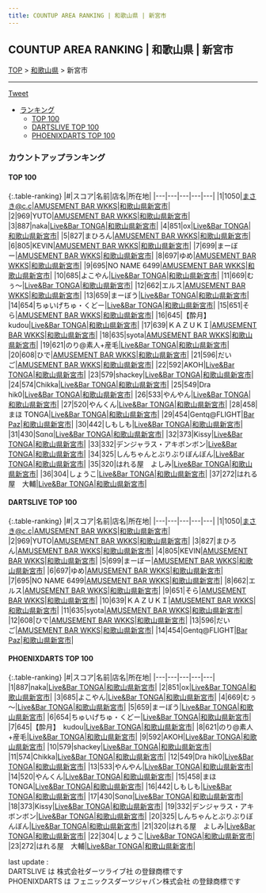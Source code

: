 ```yaml
---
title: COUNTUP AREA RANKING | 和歌山県 | 新宮市
---
```

## COUNTUP AREA RANKING | 和歌山県 | 新宮市

[TOP](/darts/rank/) > [和歌山県](/darts/rank/和歌山県/) > 新宮市

___

<a href="https://twitter.com/share?ref_src=twsrc%5Etfw" data-text="COUNTUP AREA RANKING | 和歌山県新宮市" class="twitter-share-button" data-hashtags="DARTSLIVE,PHOENIXDARTS,darts,ダーツ" data-show-count="false">Tweet</a>

* [ランキング](#カウントアップランキング)
    * [TOP 100](#top-100)
    * [DARTSLIVE TOP 100](#dartslive-top-100)
    * [PHOENIXDARTS TOP 100](#phoenixdarts-top-100)

### カウントアップランキング

#### TOP 100



{:.table-ranking}
|#|スコア|名前|店名|所在地|
|---|---|---|---|---|
|1|1050|<span class="rank-name-dl">まさき@c.c</span>|<a href="https://search.dartslive.com/jp/shop/7fbec8c8ac5ab04a0d9b047a20a7ba1e">AMUSEMENT BAR WKKS</a>|<a href="/darts/rank/和歌山県/新宮市">和歌山県新宮市</a>|
|2|969|<span class="rank-name-dl">YUTO</span>|<a href="https://search.dartslive.com/jp/shop/7fbec8c8ac5ab04a0d9b047a20a7ba1e">AMUSEMENT BAR WKKS</a>|<a href="/darts/rank/和歌山県/新宮市">和歌山県新宮市</a>|
|3|887|<span class="rank-name-pd">naka</span>|<a href="https://vs.phoenixdarts.com/jp/shop/shopDetailInfo/s_78048?s_seq=78048">Live&Bar TONGA</a>|<a href="/darts/rank/和歌山県/新宮市">和歌山県新宮市</a>|
|4|851|<span class="rank-name-pd">ox</span>|<a href="https://vs.phoenixdarts.com/jp/shop/shopDetailInfo/s_78048?s_seq=78048">Live&Bar TONGA</a>|<a href="/darts/rank/和歌山県/新宮市">和歌山県新宮市</a>|
|5|827|<span class="rank-name-dl">まひろん</span>|<a href="https://search.dartslive.com/jp/shop/7fbec8c8ac5ab04a0d9b047a20a7ba1e">AMUSEMENT BAR WKKS</a>|<a href="/darts/rank/和歌山県/新宮市">和歌山県新宮市</a>|
|6|805|<span class="rank-name-dl">KEVIN</span>|<a href="https://search.dartslive.com/jp/shop/7fbec8c8ac5ab04a0d9b047a20a7ba1e">AMUSEMENT BAR WKKS</a>|<a href="/darts/rank/和歌山県/新宮市">和歌山県新宮市</a>|
|7|699|<span class="rank-name-dl">まーぼー</span>|<a href="https://search.dartslive.com/jp/shop/7fbec8c8ac5ab04a0d9b047a20a7ba1e">AMUSEMENT BAR WKKS</a>|<a href="/darts/rank/和歌山県/新宮市">和歌山県新宮市</a>|
|8|697|<span class="rank-name-dl">ゆめ</span>|<a href="https://search.dartslive.com/jp/shop/7fbec8c8ac5ab04a0d9b047a20a7ba1e">AMUSEMENT BAR WKKS</a>|<a href="/darts/rank/和歌山県/新宮市">和歌山県新宮市</a>|
|9|695|<span class="rank-name-dl">NO NAME 6499</span>|<a href="https://search.dartslive.com/jp/shop/7fbec8c8ac5ab04a0d9b047a20a7ba1e">AMUSEMENT BAR WKKS</a>|<a href="/darts/rank/和歌山県/新宮市">和歌山県新宮市</a>|
|10|685|<span class="rank-name-pd">よこやん</span>|<a href="https://vs.phoenixdarts.com/jp/shop/shopDetailInfo/s_78048?s_seq=78048">Live&Bar TONGA</a>|<a href="/darts/rank/和歌山県/新宮市">和歌山県新宮市</a>|
|11|669|<span class="rank-name-pd">むぅ～</span>|<a href="https://vs.phoenixdarts.com/jp/shop/shopDetailInfo/s_78048?s_seq=78048">Live&Bar TONGA</a>|<a href="/darts/rank/和歌山県/新宮市">和歌山県新宮市</a>|
|12|662|<span class="rank-name-dl">エルス</span>|<a href="https://search.dartslive.com/jp/shop/7fbec8c8ac5ab04a0d9b047a20a7ba1e">AMUSEMENT BAR WKKS</a>|<a href="/darts/rank/和歌山県/新宮市">和歌山県新宮市</a>|
|13|659|<span class="rank-name-pd">まーぼう</span>|<a href="https://vs.phoenixdarts.com/jp/shop/shopDetailInfo/s_78048?s_seq=78048">Live&Bar TONGA</a>|<a href="/darts/rank/和歌山県/新宮市">和歌山県新宮市</a>|
|14|654|<span class="rank-name-pd">ちゅいげちゅ・くどー</span>|<a href="https://vs.phoenixdarts.com/jp/shop/shopDetailInfo/s_78048?s_seq=78048">Live&Bar TONGA</a>|<a href="/darts/rank/和歌山県/新宮市">和歌山県新宮市</a>|
|15|651|<span class="rank-name-dl">そら</span>|<a href="https://search.dartslive.com/jp/shop/7fbec8c8ac5ab04a0d9b047a20a7ba1e">AMUSEMENT BAR WKKS</a>|<a href="/darts/rank/和歌山県/新宮市">和歌山県新宮市</a>|
|16|645|<span class="rank-name-pd">【酔月】　kudou</span>|<a href="https://vs.phoenixdarts.com/jp/shop/shopDetailInfo/s_78048?s_seq=78048">Live&Bar TONGA</a>|<a href="/darts/rank/和歌山県/新宮市">和歌山県新宮市</a>|
|17|639|<span class="rank-name-dl">ＫＡＺＵＫＩ</span>|<a href="https://search.dartslive.com/jp/shop/7fbec8c8ac5ab04a0d9b047a20a7ba1e">AMUSEMENT BAR WKKS</a>|<a href="/darts/rank/和歌山県/新宮市">和歌山県新宮市</a>|
|18|635|<span class="rank-name-dl">syota</span>|<a href="https://search.dartslive.com/jp/shop/7fbec8c8ac5ab04a0d9b047a20a7ba1e">AMUSEMENT BAR WKKS</a>|<a href="/darts/rank/和歌山県/新宮市">和歌山県新宮市</a>|
|19|621|<span class="rank-name-pd">のり@素人+産毛</span>|<a href="https://vs.phoenixdarts.com/jp/shop/shopDetailInfo/s_78048?s_seq=78048">Live&Bar TONGA</a>|<a href="/darts/rank/和歌山県/新宮市">和歌山県新宮市</a>|
|20|608|<span class="rank-name-dl">ひで</span>|<a href="https://search.dartslive.com/jp/shop/7fbec8c8ac5ab04a0d9b047a20a7ba1e">AMUSEMENT BAR WKKS</a>|<a href="/darts/rank/和歌山県/新宮市">和歌山県新宮市</a>|
|21|596|<span class="rank-name-dl">だいご</span>|<a href="https://search.dartslive.com/jp/shop/7fbec8c8ac5ab04a0d9b047a20a7ba1e">AMUSEMENT BAR WKKS</a>|<a href="/darts/rank/和歌山県/新宮市">和歌山県新宮市</a>|
|22|592|<span class="rank-name-pd">AKOH</span>|<a href="https://vs.phoenixdarts.com/jp/shop/shopDetailInfo/s_78048?s_seq=78048">Live&Bar TONGA</a>|<a href="/darts/rank/和歌山県/新宮市">和歌山県新宮市</a>|
|23|579|<span class="rank-name-pd">shackey</span>|<a href="https://vs.phoenixdarts.com/jp/shop/shopDetailInfo/s_78048?s_seq=78048">Live&Bar TONGA</a>|<a href="/darts/rank/和歌山県/新宮市">和歌山県新宮市</a>|
|24|574|<span class="rank-name-pd">Chikka</span>|<a href="https://vs.phoenixdarts.com/jp/shop/shopDetailInfo/s_78048?s_seq=78048">Live&Bar TONGA</a>|<a href="/darts/rank/和歌山県/新宮市">和歌山県新宮市</a>|
|25|549|<span class="rank-name-pd">Dra hik0</span>|<a href="https://vs.phoenixdarts.com/jp/shop/shopDetailInfo/s_78048?s_seq=78048">Live&Bar TONGA</a>|<a href="/darts/rank/和歌山県/新宮市">和歌山県新宮市</a>|
|26|533|<span class="rank-name-pd">やんやん</span>|<a href="https://vs.phoenixdarts.com/jp/shop/shopDetailInfo/s_78048?s_seq=78048">Live&Bar TONGA</a>|<a href="/darts/rank/和歌山県/新宮市">和歌山県新宮市</a>|
|27|520|<span class="rank-name-pd">やんくん</span>|<a href="https://vs.phoenixdarts.com/jp/shop/shopDetailInfo/s_78048?s_seq=78048">Live&Bar TONGA</a>|<a href="/darts/rank/和歌山県/新宮市">和歌山県新宮市</a>|
|28|458|<span class="rank-name-pd">まほ TONGA</span>|<a href="https://vs.phoenixdarts.com/jp/shop/shopDetailInfo/s_78048?s_seq=78048">Live&Bar TONGA</a>|<a href="/darts/rank/和歌山県/新宮市">和歌山県新宮市</a>|
|29|454|<span class="rank-name-dl">Gentq@FLIGHT</span>|<a href="https://search.dartslive.com/jp/shop/31817f0d2319720a0d9b047a20a7ba1e">Bar Paz</a>|<a href="/darts/rank/和歌山県/新宮市">和歌山県新宮市</a>|
|30|442|<span class="rank-name-pd">しもしも</span>|<a href="https://vs.phoenixdarts.com/jp/shop/shopDetailInfo/s_78048?s_seq=78048">Live&Bar TONGA</a>|<a href="/darts/rank/和歌山県/新宮市">和歌山県新宮市</a>|
|31|430|<span class="rank-name-pd">S‪α‬n‪α‬</span>|<a href="https://vs.phoenixdarts.com/jp/shop/shopDetailInfo/s_78048?s_seq=78048">Live&Bar TONGA</a>|<a href="/darts/rank/和歌山県/新宮市">和歌山県新宮市</a>|
|32|373|<span class="rank-name-pd">Kissy</span>|<a href="https://vs.phoenixdarts.com/jp/shop/shopDetailInfo/s_78048?s_seq=78048">Live&Bar TONGA</a>|<a href="/darts/rank/和歌山県/新宮市">和歌山県新宮市</a>|
|33|332|<span class="rank-name-pd">デンジャラス・アキボンボン</span>|<a href="https://vs.phoenixdarts.com/jp/shop/shopDetailInfo/s_78048?s_seq=78048">Live&Bar TONGA</a>|<a href="/darts/rank/和歌山県/新宮市">和歌山県新宮市</a>|
|34|325|<span class="rank-name-pd">しんちゃんとぶりぶりぼんぼん</span>|<a href="https://vs.phoenixdarts.com/jp/shop/shopDetailInfo/s_78048?s_seq=78048">Live&Bar TONGA</a>|<a href="/darts/rank/和歌山県/新宮市">和歌山県新宮市</a>|
|35|320|<span class="rank-name-pd">はれる屋　よしみ</span>|<a href="https://vs.phoenixdarts.com/jp/shop/shopDetailInfo/s_78048?s_seq=78048">Live&Bar TONGA</a>|<a href="/darts/rank/和歌山県/新宮市">和歌山県新宮市</a>|
|36|304|<span class="rank-name-pd">しょうこ</span>|<a href="https://vs.phoenixdarts.com/jp/shop/shopDetailInfo/s_78048?s_seq=78048">Live&Bar TONGA</a>|<a href="/darts/rank/和歌山県/新宮市">和歌山県新宮市</a>|
|37|272|<span class="rank-name-pd">はれる屋　大輔</span>|<a href="https://vs.phoenixdarts.com/jp/shop/shopDetailInfo/s_78048?s_seq=78048">Live&Bar TONGA</a>|<a href="/darts/rank/和歌山県/新宮市">和歌山県新宮市</a>|


#### DARTSLIVE TOP 100



{:.table-ranking}
|#|スコア|名前|店名|所在地|
|---|---|---|---|---|
|1|1050|<span class="rank-name-dl">まさき@c.c</span>|<a href="https://search.dartslive.com/jp/shop/7fbec8c8ac5ab04a0d9b047a20a7ba1e">AMUSEMENT BAR WKKS</a>|<a href="/darts/rank/和歌山県/新宮市">和歌山県新宮市</a>|
|2|969|<span class="rank-name-dl">YUTO</span>|<a href="https://search.dartslive.com/jp/shop/7fbec8c8ac5ab04a0d9b047a20a7ba1e">AMUSEMENT BAR WKKS</a>|<a href="/darts/rank/和歌山県/新宮市">和歌山県新宮市</a>|
|3|827|<span class="rank-name-dl">まひろん</span>|<a href="https://search.dartslive.com/jp/shop/7fbec8c8ac5ab04a0d9b047a20a7ba1e">AMUSEMENT BAR WKKS</a>|<a href="/darts/rank/和歌山県/新宮市">和歌山県新宮市</a>|
|4|805|<span class="rank-name-dl">KEVIN</span>|<a href="https://search.dartslive.com/jp/shop/7fbec8c8ac5ab04a0d9b047a20a7ba1e">AMUSEMENT BAR WKKS</a>|<a href="/darts/rank/和歌山県/新宮市">和歌山県新宮市</a>|
|5|699|<span class="rank-name-dl">まーぼー</span>|<a href="https://search.dartslive.com/jp/shop/7fbec8c8ac5ab04a0d9b047a20a7ba1e">AMUSEMENT BAR WKKS</a>|<a href="/darts/rank/和歌山県/新宮市">和歌山県新宮市</a>|
|6|697|<span class="rank-name-dl">ゆめ</span>|<a href="https://search.dartslive.com/jp/shop/7fbec8c8ac5ab04a0d9b047a20a7ba1e">AMUSEMENT BAR WKKS</a>|<a href="/darts/rank/和歌山県/新宮市">和歌山県新宮市</a>|
|7|695|<span class="rank-name-dl">NO NAME 6499</span>|<a href="https://search.dartslive.com/jp/shop/7fbec8c8ac5ab04a0d9b047a20a7ba1e">AMUSEMENT BAR WKKS</a>|<a href="/darts/rank/和歌山県/新宮市">和歌山県新宮市</a>|
|8|662|<span class="rank-name-dl">エルス</span>|<a href="https://search.dartslive.com/jp/shop/7fbec8c8ac5ab04a0d9b047a20a7ba1e">AMUSEMENT BAR WKKS</a>|<a href="/darts/rank/和歌山県/新宮市">和歌山県新宮市</a>|
|9|651|<span class="rank-name-dl">そら</span>|<a href="https://search.dartslive.com/jp/shop/7fbec8c8ac5ab04a0d9b047a20a7ba1e">AMUSEMENT BAR WKKS</a>|<a href="/darts/rank/和歌山県/新宮市">和歌山県新宮市</a>|
|10|639|<span class="rank-name-dl">ＫＡＺＵＫＩ</span>|<a href="https://search.dartslive.com/jp/shop/7fbec8c8ac5ab04a0d9b047a20a7ba1e">AMUSEMENT BAR WKKS</a>|<a href="/darts/rank/和歌山県/新宮市">和歌山県新宮市</a>|
|11|635|<span class="rank-name-dl">syota</span>|<a href="https://search.dartslive.com/jp/shop/7fbec8c8ac5ab04a0d9b047a20a7ba1e">AMUSEMENT BAR WKKS</a>|<a href="/darts/rank/和歌山県/新宮市">和歌山県新宮市</a>|
|12|608|<span class="rank-name-dl">ひで</span>|<a href="https://search.dartslive.com/jp/shop/7fbec8c8ac5ab04a0d9b047a20a7ba1e">AMUSEMENT BAR WKKS</a>|<a href="/darts/rank/和歌山県/新宮市">和歌山県新宮市</a>|
|13|596|<span class="rank-name-dl">だいご</span>|<a href="https://search.dartslive.com/jp/shop/7fbec8c8ac5ab04a0d9b047a20a7ba1e">AMUSEMENT BAR WKKS</a>|<a href="/darts/rank/和歌山県/新宮市">和歌山県新宮市</a>|
|14|454|<span class="rank-name-dl">Gentq@FLIGHT</span>|<a href="https://search.dartslive.com/jp/shop/31817f0d2319720a0d9b047a20a7ba1e">Bar Paz</a>|<a href="/darts/rank/和歌山県/新宮市">和歌山県新宮市</a>|


#### PHOENIXDARTS TOP 100



{:.table-ranking}
|#|スコア|名前|店名|所在地|
|---|---|---|---|---|
|1|887|<span class="rank-name-pd">naka</span>|<a href="https://vs.phoenixdarts.com/jp/shop/shopDetailInfo/s_78048?s_seq=78048">Live&Bar TONGA</a>|<a href="/darts/rank/和歌山県/新宮市">和歌山県新宮市</a>|
|2|851|<span class="rank-name-pd">ox</span>|<a href="https://vs.phoenixdarts.com/jp/shop/shopDetailInfo/s_78048?s_seq=78048">Live&Bar TONGA</a>|<a href="/darts/rank/和歌山県/新宮市">和歌山県新宮市</a>|
|3|685|<span class="rank-name-pd">よこやん</span>|<a href="https://vs.phoenixdarts.com/jp/shop/shopDetailInfo/s_78048?s_seq=78048">Live&Bar TONGA</a>|<a href="/darts/rank/和歌山県/新宮市">和歌山県新宮市</a>|
|4|669|<span class="rank-name-pd">むぅ～</span>|<a href="https://vs.phoenixdarts.com/jp/shop/shopDetailInfo/s_78048?s_seq=78048">Live&Bar TONGA</a>|<a href="/darts/rank/和歌山県/新宮市">和歌山県新宮市</a>|
|5|659|<span class="rank-name-pd">まーぼう</span>|<a href="https://vs.phoenixdarts.com/jp/shop/shopDetailInfo/s_78048?s_seq=78048">Live&Bar TONGA</a>|<a href="/darts/rank/和歌山県/新宮市">和歌山県新宮市</a>|
|6|654|<span class="rank-name-pd">ちゅいげちゅ・くどー</span>|<a href="https://vs.phoenixdarts.com/jp/shop/shopDetailInfo/s_78048?s_seq=78048">Live&Bar TONGA</a>|<a href="/darts/rank/和歌山県/新宮市">和歌山県新宮市</a>|
|7|645|<span class="rank-name-pd">【酔月】　kudou</span>|<a href="https://vs.phoenixdarts.com/jp/shop/shopDetailInfo/s_78048?s_seq=78048">Live&Bar TONGA</a>|<a href="/darts/rank/和歌山県/新宮市">和歌山県新宮市</a>|
|8|621|<span class="rank-name-pd">のり@素人+産毛</span>|<a href="https://vs.phoenixdarts.com/jp/shop/shopDetailInfo/s_78048?s_seq=78048">Live&Bar TONGA</a>|<a href="/darts/rank/和歌山県/新宮市">和歌山県新宮市</a>|
|9|592|<span class="rank-name-pd">AKOH</span>|<a href="https://vs.phoenixdarts.com/jp/shop/shopDetailInfo/s_78048?s_seq=78048">Live&Bar TONGA</a>|<a href="/darts/rank/和歌山県/新宮市">和歌山県新宮市</a>|
|10|579|<span class="rank-name-pd">shackey</span>|<a href="https://vs.phoenixdarts.com/jp/shop/shopDetailInfo/s_78048?s_seq=78048">Live&Bar TONGA</a>|<a href="/darts/rank/和歌山県/新宮市">和歌山県新宮市</a>|
|11|574|<span class="rank-name-pd">Chikka</span>|<a href="https://vs.phoenixdarts.com/jp/shop/shopDetailInfo/s_78048?s_seq=78048">Live&Bar TONGA</a>|<a href="/darts/rank/和歌山県/新宮市">和歌山県新宮市</a>|
|12|549|<span class="rank-name-pd">Dra hik0</span>|<a href="https://vs.phoenixdarts.com/jp/shop/shopDetailInfo/s_78048?s_seq=78048">Live&Bar TONGA</a>|<a href="/darts/rank/和歌山県/新宮市">和歌山県新宮市</a>|
|13|533|<span class="rank-name-pd">やんやん</span>|<a href="https://vs.phoenixdarts.com/jp/shop/shopDetailInfo/s_78048?s_seq=78048">Live&Bar TONGA</a>|<a href="/darts/rank/和歌山県/新宮市">和歌山県新宮市</a>|
|14|520|<span class="rank-name-pd">やんくん</span>|<a href="https://vs.phoenixdarts.com/jp/shop/shopDetailInfo/s_78048?s_seq=78048">Live&Bar TONGA</a>|<a href="/darts/rank/和歌山県/新宮市">和歌山県新宮市</a>|
|15|458|<span class="rank-name-pd">まほ TONGA</span>|<a href="https://vs.phoenixdarts.com/jp/shop/shopDetailInfo/s_78048?s_seq=78048">Live&Bar TONGA</a>|<a href="/darts/rank/和歌山県/新宮市">和歌山県新宮市</a>|
|16|442|<span class="rank-name-pd">しもしも</span>|<a href="https://vs.phoenixdarts.com/jp/shop/shopDetailInfo/s_78048?s_seq=78048">Live&Bar TONGA</a>|<a href="/darts/rank/和歌山県/新宮市">和歌山県新宮市</a>|
|17|430|<span class="rank-name-pd">S‪α‬n‪α‬</span>|<a href="https://vs.phoenixdarts.com/jp/shop/shopDetailInfo/s_78048?s_seq=78048">Live&Bar TONGA</a>|<a href="/darts/rank/和歌山県/新宮市">和歌山県新宮市</a>|
|18|373|<span class="rank-name-pd">Kissy</span>|<a href="https://vs.phoenixdarts.com/jp/shop/shopDetailInfo/s_78048?s_seq=78048">Live&Bar TONGA</a>|<a href="/darts/rank/和歌山県/新宮市">和歌山県新宮市</a>|
|19|332|<span class="rank-name-pd">デンジャラス・アキボンボン</span>|<a href="https://vs.phoenixdarts.com/jp/shop/shopDetailInfo/s_78048?s_seq=78048">Live&Bar TONGA</a>|<a href="/darts/rank/和歌山県/新宮市">和歌山県新宮市</a>|
|20|325|<span class="rank-name-pd">しんちゃんとぶりぶりぼんぼん</span>|<a href="https://vs.phoenixdarts.com/jp/shop/shopDetailInfo/s_78048?s_seq=78048">Live&Bar TONGA</a>|<a href="/darts/rank/和歌山県/新宮市">和歌山県新宮市</a>|
|21|320|<span class="rank-name-pd">はれる屋　よしみ</span>|<a href="https://vs.phoenixdarts.com/jp/shop/shopDetailInfo/s_78048?s_seq=78048">Live&Bar TONGA</a>|<a href="/darts/rank/和歌山県/新宮市">和歌山県新宮市</a>|
|22|304|<span class="rank-name-pd">しょうこ</span>|<a href="https://vs.phoenixdarts.com/jp/shop/shopDetailInfo/s_78048?s_seq=78048">Live&Bar TONGA</a>|<a href="/darts/rank/和歌山県/新宮市">和歌山県新宮市</a>|
|23|272|<span class="rank-name-pd">はれる屋　大輔</span>|<a href="https://vs.phoenixdarts.com/jp/shop/shopDetailInfo/s_78048?s_seq=78048">Live&Bar TONGA</a>|<a href="/darts/rank/和歌山県/新宮市">和歌山県新宮市</a>|


<div class="footer border-top border-gray-light mt-5 pt-3 text-right text-gray">
    last update : <span style="font-weight: italic" id="foot_last_modified"></span><br />
    DARTSLIVE は 株式会社ダーツライブ社 の登録商標です<br />
    PHOENIXDARTS は フェニックスダーツジャパン株式会社 の登録商標です<br />
</div>

<script src="https://cdnjs.cloudflare.com/ajax/libs/jquery.tablesorter/2.31.3/js/jquery.tablesorter.min.js" integrity="sha512-qzgd5cYSZcosqpzpn7zF2ZId8f/8CHmFKZ8j7mU4OUXTNRd5g+ZHBPsgKEwoqxCtdQvExE5LprwwPAgoicguNg==" crossorigin="anonymous" referrerpolicy="no-referrer"></script>
<link rel="stylesheet" href="https://cdnjs.cloudflare.com/ajax/libs/jquery.tablesorter/2.31.3/css/theme.default.min.css" integrity="sha512-wghhOJkjQX0Lh3NSWvNKeZ0ZpNn+SPVXX1Qyc9OCaogADktxrBiBdKGDoqVUOyhStvMBmJQ8ZdMHiR3wuEq8+w==" crossorigin="anonymous" referrerpolicy="no-referrer" />
<script>
$(function() {
    $(".table-ranking").tablesorter({sortList:[[0, 0]]});
    $("#foot_last_modified").text(formatDate(new Date(document.lastModified), 'yyyy-MM-dd HH:mm:ss'));
});
</script>

<script async src="https://platform.twitter.com/widgets.js" charset="utf-8"></script>